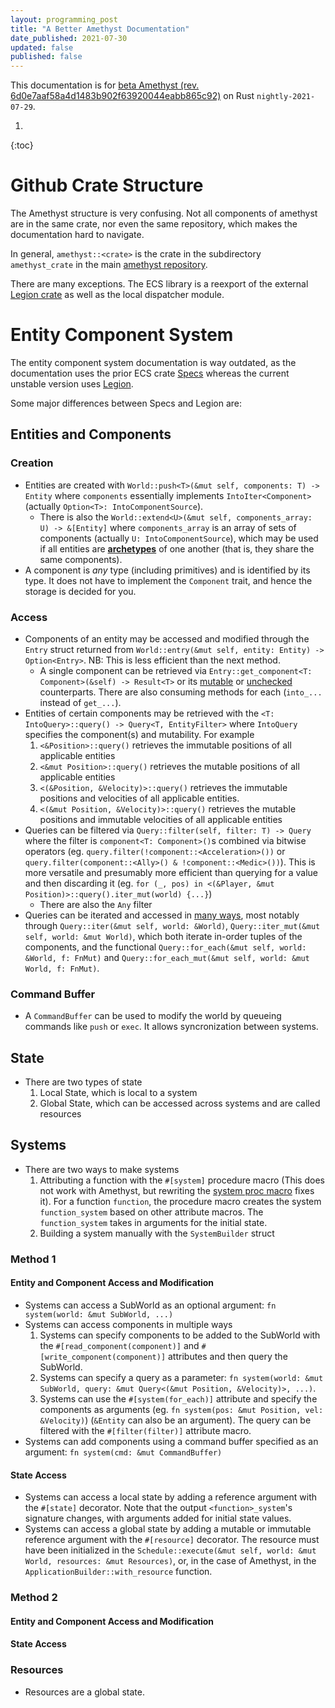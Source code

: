 ```yaml
---
layout: programming_post
title: "A Better Amethyst Documentation"
date_published: 2021-07-30
updated: false
published: false
---
```

This documentation is for [beta Amethyst (rev. 6d0e7aaf58a4d1483b902f63920044eabb865c92)][beta-amethyst] on Rust `nightly-2021-07-29`.

1.
{:toc}

# Github Crate Structure

The Amethyst structure is very confusing. Not all components of amethyst are in the same crate, nor even the same repository, which makes the documentation hard to navigate.

In general, `amethyst::<crate>` is the crate in the subdirectory `amethyst_crate` in the main [amethyst repository].

There are many exceptions. The ECS library is a reexport of the external [Legion crate] as well as the local dispatcher module.

# Entity Component System

The entity component system documentation is way outdated, as the documentation uses the prior ECS crate [Specs] whereas the current unstable version uses [Legion][Legion crate].

Some major differences between Specs and Legion are:

## Entities and Components

### Creation

 - Entities are created with `World::push<T>(&mut self, components: T) -> Entity`[][World::push] where `components` essentially implements `IntoIter<Component>` <br/> (actually `Option<T>: IntoComponentSource`).
   - There is also the `World::extend<U>(&mut self, components_array: U) -> &[Entity]`[][World::extend] where `components_array` is an array of sets of components (actually `U: IntoComponentSource`), which may be used if all entities are **[archetypes][Archetype]** of one another (that is, they share the same components).
 - A component is *any* type (including primitives) and is identified by its type. It does not have to implement the `Component` trait, and hence the storage is decided for you.

### Access

 - Components of an entity may be accessed and modified through the `Entry`[][Entry] struct returned from `World::entry(&mut self, entity: Entity) -> Option<Entry>`[][World::Entry]. NB: This is less efficient than the next method.
   - A single component can be retrieved via `Entry::get_component<T: Component>(&self) -> Result<T>` or its [mutable][Entry::get_component_mut] or [unchecked][Entry::get_component_unchecked] counterparts. There are also consuming methods for each (`into_...` instead of `get_...`).
 - Entities of certain components may be retrieved with the `<T: IntoQuery>::query() -> Query<T, EntityFilter>`[][<>::query] where `IntoQuery` specifies the component(s) and mutability. For example
   1. `<&Position>::query()` retrieves the immutable positions of all applicable entities
   2. `<&mut Position>::query()` retrieves the mutable positions of all applicable entities
   3. `<(&Position, &Velocity)>::query()` retrieves the immutable positions and velocities of all applicable entities.
   4. `<(&mut Position, &Velocity)>::query()` retrieves the mutable positions and immutable velocities of all applicable entities
 - Queries can be filtered via `Query::filter(self, filter: T) -> Query`[][Query::filter] where the filter is `component<T: Component>()`s[][component] combined via bitwise operators (eg. `query.filter(!component::<Acceleration>())` or `query.filter(component::<Ally>() & !component::<Medic>())`). This is more versatile and presumably more efficient than querying for a value and then discarding it (eg. `for (_, pos) in <(&Player, &mut Position)>::query().iter_mut(world) {...}`)
   - There are also the `Any`[][Any] filter
 - Queries can be iterated and accessed in [many ways][query iteration], most notably through `Query::iter(&mut self, world: &World)`[][Query::iter], `Query::iter_mut(&mut self, world: &mut World)`[][Query::iter_mut], which both iterate in-order tuples of the components, and the functional `Query::for_each(&mut self, world: &World, f: FnMut)`[][Query::for_each] and `Query::for_each_mut(&mut self, world: &mut World, f: FnMut)`[][Query::for_each_mut].

### Command Buffer

 - A `CommandBuffer`[][CommandBuffer] can be used to modify the world by queueing commands like `push` or `exec`. It allows syncronization between systems.

## State

 - There are two types of state
   1. Local State, which is local to a system
   2. Global State, which can be accessed across systems and are called resources

## Systems

 - There are two ways to make systems
   1. Attributing a function with the `#[system]`[][system macro] procedure macro (This does not work with Amethyst, but rewriting the [system proc macro][system macro rewrite] fixes it). For a function `function`, the procedure macro creates the system `function_system` based on other attribute macros. The `function_system` takes in arguments for the initial state.
   2. Building a system manually with the `SystemBuilder`[][SystemBuilder] struct

### Method 1

#### Entity and Component Access and Modification

 - Systems can access a SubWorld as an optional argument: `fn system(world: &mut SubWorld, ...)`
 - Systems can access components in multiple ways
   1. Systems can specify components to be added to the SubWorld with the `#[read_component(component)]`[][read_component] and `#[write_component(component)]`[][write_component] attributes and then query the SubWorld.
   2. Systems can specify a query as a parameter: `fn system(world: &mut SubWorld, query: &mut Query<(&mut Position, &Velocity)>, ...)`.
   3. Systems can use the `#[system(for_each)]` attribute and specify the components as arguments (eg. `fn system(pos: &mut Position, vel: &Velocity)`) (`&Entity` can also be an argument). The query can be filtered with the `#[filter(filter)]` attribute macro.
 - Systems can add components using a command buffer specified as an argument: `fn system(cmd: &mut CommandBuffer)`

#### State Access

 - Systems can access a local state by adding a reference argument with the `#[state]` decorator. Note that the output `<function>_system`'s signature changes, with arguments added for initial state values.
 - Systems can access a global state by adding a mutable or immutable reference argument with the `#[resource]` decorator. The resource must have been initialized in the `Schedule::execute(&mut self, world: &mut World, resources: &mut Resources)`[][Schedule::execute], or, in the case of Amethyst, in the `ApplicationBuilder::with_resource`[][ApplicationBuilder::with_resource] function.

### Method 2

#### Entity and Component Access and Modification

#### State Access

### Resources

 - Resources are a global state.

[beta-amethyst]: https://github.com/amethyst/amethyst/commit/6d0e7aaf58a4d1483b902f63920044eabb865c92
[or pattern feature]: https://github.com/rust-lang/rust/issues/54883
[amethyst repository]: https://github.com/amethyst/amethyst
[Legion crate]: https://github.com/amethyst/legion
[Specs]: https://github.com/amethyst/specs

[World::push]: https://docs.rs/legion/0.4.0/legion/world/struct.World.html#method.push
[World::extend]: https://docs.rs/legion/0.4.0/legion/world/struct.World.html#method.extend
[Archetype]: https://docs.rs/legion/0.4.0/legion/storage/struct.Archetype.html

[Entry]: https://docs.rs/legion/0.4.0/legion/world/struct.Entry.html
[World::entry]: https://docs.rs/legion/0.4.0/legion/world/struct.World.html#method.entry
[Entry::get_component]: https://docs.rs/legion/0.4.0/legion/world/struct.Entry.html#method.get_component
[Entry::get_component_mut]: https://docs.rs/legion/0.4.0/legion/world/struct.Entry.html#method.get_component_mut
[Entry::get_component_unchecked]: https://docs.rs/legion/0.4.0/legion/world/struct.Entry.html#method.get_component_unchecked

[<>::query]: https://docs.rs/legion/0.4.0/legion/trait.IntoQuery.html#tymethod.query
[Query::filter]: https://docs.rs/legion/0.4.0/legion/query/struct.Query.html#method.filter
[component]: https://docs.rs/legion/0.4.0/legion/fn.component.html
[Any]: https://docs.rs/legion/0.4.0/legion/query/struct.Any.html
[Query::iter]: https://docs.rs/legion/0.4.0/legion/query/struct.Query.html#method.iter
[Query::iter_mut]: https://docs.rs/legion/0.4.0/legion/query/struct.Query.html#method.iter_mut
[Query::for_each]: https://docs.rs/legion/0.4.0/legion/query/struct.Query.html#method.for_each
[Query::for_each_mut]: https://docs.rs/legion/0.4.0/legion/query/struct.Query.html#method.for_each_mut
[query iteration]: https://docs.rs/legion/0.4.0/legion/query/struct.Query.html#implementations

[system macro]: https://docs.rs/legion/0.4.0/legion/attr.system.html
[system macro rewrite]: https://github.com/ketexon/amethyst_system_proc_macro
[SystemBuilder]: https://docs.rs/legion/0.4.0/legion/struct.SystemBuilder.html
[read_component]: https://docs.rs/legion/0.4.0/legion/systems/struct.SystemBuilder.html#method.read_component
[write_component]: https://docs.rs/legion/0.4.0/legion/systems/struct.SystemBuilder.html#method.write_component

[CommandBuffer]: https://docs.rs/legion/0.4.0/legion/systems/struct.CommandBuffer.html

[Schedule::execute]: https://docs.rs/legion/0.4.0/legion/struct.Schedule.html#method.execute
[ApplicationBuilder::with_resource]: https://docs.amethyst.rs/api/stable/amethyst/prelude/struct.applicationbuilder#method.with_resource